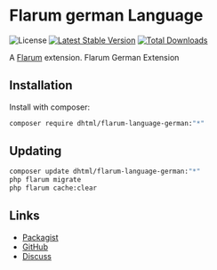 # Flarum german Language

![License](https://img.shields.io/badge/license-GPL-1.0-or-later-blue.svg) [![Latest Stable Version](https://img.shields.io/packagist/v/dhtml/flarum-language-german.svg)](https://packagist.org/packages/dhtml/flarum-language-german) [![Total Downloads](https://img.shields.io/packagist/dt/dhtml/flarum-language-german.svg)](https://packagist.org/packages/dhtml/flarum-language-german)

A [Flarum](http://flarum.org) extension. Flarum German Extension

## Installation

Install with composer:

```sh
composer require dhtml/flarum-language-german:"*"
```

## Updating

```sh
composer update dhtml/flarum-language-german:"*"
php flarum migrate
php flarum cache:clear
```

## Links

- [Packagist](https://packagist.org/packages/dhtml/flarum-language-german)
- [GitHub](https://github.com/dhtml/flarum-language-german)
- [Discuss](https://discuss.flarum.org/d/PUT_DISCUSS_SLUG_HERE)
